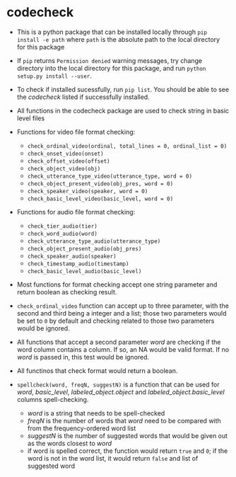 # codecheck

- This is a python package that can be installed locally through `pip install -e path` where `path` is the absolute path to the local directory for this package
- If `pip` returns `Permission denied` warning messages, try change directory into the local directory for this package, and run `python setup.py install --user`.
- To check if installed sucessfully, run `pip list`. You should be able to see the *codecheck* listed if successfully installed. 

- All functions in the codecheck package are used to check string in basic level files

- Functions for video file format checking:
  - `check_ordinal_video(ordinal, total_lines = 0, ordinal_list = 0)`
  - `check_onset_video(onset)`
  - `check_offset_video(offset)`
  - `check_object_video(obj)`
  - `check_utterance_type_video(utterance_type, word = 0)`
  - `check_object_present_video(obj_pres, word = 0)`
  - `check_speaker_video(speaker, word = 0)`
  - `check_basic_level_video(basic_level, word = 0)`
  
- Functions for audio file format checking:
  - `check_tier_audio(tier)`
  - `check_word_audio(word)`
  - `check_utterance_type_audio(utterance_type)`
  - `check_object_present_audio(obj_pres)`
  - `check_speaker_audio(speaker)`
  - `check_timestamp_audio(timestamp)`
  - `check_basic_level_audio(basic_level)`

- Most functions for format checking accept one string parameter and return boolean as checking result.

- `check_ordinal_video` function can accept up to three parameter, with the second and third being a integer and a list; those two parameters would be set to `0` by default and checking related to those two parameters would be ignored. 

- All functions that accept a second parameter *word* are checking if the word column contains a column. If so, an NA would be valid format. If no *word* is passed in, this test would be ignored. 

- All functinos that check format would return a boolean.

- `spellcheck(word, freqN, suggestN)` is a function that can be used for *word*, *basic_level*, *labeled_object.object* and *labeled_object.basic_level* columns spell-checking.
  - *word* is a string that needs to be spell-checked
  - *freqN* is the number of words that *word* need to be compared with from the frequency-ordered word list
  - *suggestN* is the number of suggested words that would be given out as the words closest to *word*
  - if word is spelled correct, the function would return `true` and `0`; if the word is not in the word list, it would return `false` and list of suggested word
